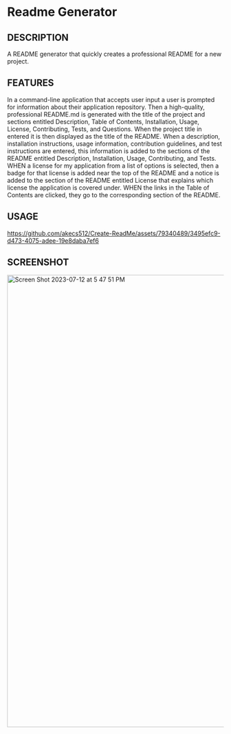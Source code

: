 # Readme Generator


## DESCRIPTION
A  README generator that quickly creates a professional README for a new project.

## FEATURES
In a command-line application that accepts user input a user is prompted for information about their application repository.
Then a high-quality, professional README.md is generated with the title of the project and sections entitled Description, Table of Contents, Installation, Usage, License, Contributing, Tests, and Questions.
When the project title in entered it is then displayed as the title of the README.
When a description, installation instructions, usage information, contribution guidelines, and test instructions are entered, this information is added to the sections of the README entitled Description, Installation, Usage, Contributing, and Tests.
WHEN a license for my application from a list of options is selected, then a badge for that license is added near the top of the README and a notice is added to the section of the README entitled License that explains which license the application is covered under.
WHEN the links in the Table of Contents are clicked, they go to the corresponding section of the README.

## USAGE


https://github.com/akecs512/Create-ReadMe/assets/79340489/3495efc9-d473-4075-adee-19e8daba7ef6

## SCREENSHOT

 <img width="1049" alt="Screen Shot 2023-07-12 at 5 47 51 PM" src="https://github.com/akecs512/Create-ReadMe/assets/79340489/96ce80a7-46e8-40ad-a061-2c5734306b6e">

